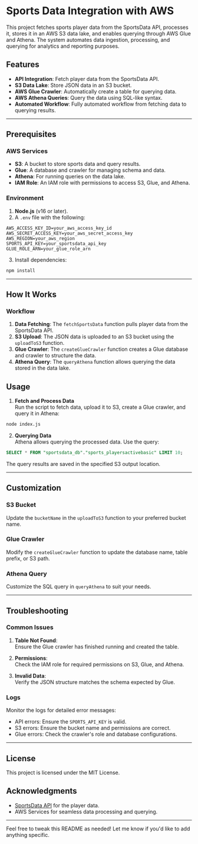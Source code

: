 # Sports Data Integration with AWS  

This project fetches sports player data from the SportsData API, processes it, stores it in an AWS S3 data lake, and enables querying through AWS Glue and Athena. The system automates data ingestion, processing, and querying for analytics and reporting purposes.



## Features  
- **API Integration**: Fetch player data from the SportsData API.  
- **S3 Data Lake**: Store JSON data in an S3 bucket.  
- **AWS Glue Crawler**: Automatically create a table for querying data.  
- **AWS Athena Queries**: Query the data using SQL-like syntax.  
- **Automated Workflow**: Fully automated workflow from fetching data to querying results.

---

## Prerequisites  

### AWS Services  
- **S3**: A bucket to store sports data and query results.  
- **Glue**: A database and crawler for managing schema and data.  
- **Athena**: For running queries on the data lake.  
- **IAM Role**: An IAM role with permissions to access S3, Glue, and Athena.  

### Environment  
1. **Node.js** (v16 or later).  
2. A `.env` file with the following:  

```plaintext
AWS_ACCESS_KEY_ID=your_aws_access_key_id  
AWS_SECRET_ACCESS_KEY=your_aws_secret_access_key  
AWS_REGION=your_aws_region  
SPORTS_API_KEY=your_sportsdata_api_key  
GLUE_ROLE_ARN=your_glue_role_arn  
```

3. Install dependencies:  

```bash
npm install
```

---

## How It Works  

### Workflow  
1. **Data Fetching**: The `fetchSportsData` function pulls player data from the SportsData API.  
2. **S3 Upload**: The JSON data is uploaded to an S3 bucket using the `uploadToS3` function.  
3. **Glue Crawler**: The `createGlueCrawler` function creates a Glue database and crawler to structure the data.  
4. **Athena Query**: The `queryAthena` function allows querying the data stored in the data lake.  

## Usage  

1. **Fetch and Process Data**  
Run the script to fetch data, upload it to S3, create a Glue crawler, and query it in Athena:  

```bash
node index.js
```

2. **Querying Data**  
Athena allows querying the processed data. Use the query:  

```sql
SELECT * FROM "sportsdata_db"."sports_playersactivebasic" LIMIT 10;
```

The query results are saved in the specified S3 output location.  

---

## Customization  

### S3 Bucket  
Update the `bucketName` in the `uploadToS3` function to your preferred bucket name.  

### Glue Crawler  
Modify the `createGlueCrawler` function to update the database name, table prefix, or S3 path.  

### Athena Query  
Customize the SQL query in `queryAthena` to suit your needs.  

---

## Troubleshooting  

### Common Issues  
1. **Table Not Found**:  
   Ensure the Glue crawler has finished running and created the table.  

2. **Permissions**:  
   Check the IAM role for required permissions on S3, Glue, and Athena.  

3. **Invalid Data**:  
   Verify the JSON structure matches the schema expected by Glue.  

### Logs  
Monitor the logs for detailed error messages:  
- API errors: Ensure the `SPORTS_API_KEY` is valid.  
- S3 errors: Ensure the bucket name and permissions are correct.  
- Glue errors: Check the crawler's role and database configurations.  

---

## License  
This project is licensed under the MIT License.  

## Acknowledgments  
- [SportsData API](https://sportsdata.io) for the player data.  
- AWS Services for seamless data processing and querying.  

--- 

Feel free to tweak this README as needed! Let me know if you'd like to add anything specific.